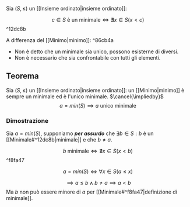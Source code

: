Sia $(S, \leq)$ un [[Insieme ordinato|insieme ordinato]]:

$$c \in S \text{ è un minimale} \iff \nexists x \in S (x <c)$$ ^12dc8b

A differenza del [[Minimo|minimo]]: ^86cb4a
- Non è detto che un minimale sia unico, possono esisterne di diversi.
- Non è necessario che sia confrontabile con tutti gli elementi. 
## Teorema
Sia $(S, \leq)$ un [[Insieme ordinato|insieme ordinato]]: un [[Minimo|minimo]] è sempre un minimale ed è l'unico minimale. $\cancel{\impliedby}$
$$a = min(S) \implies a \text{ unico minimale}$$
### Dimostrazione
Sia $a = min(S)$, supponiamo _**per assurdo**_ che $\exists b \in S: b$ è un [[Minimale#^12dc8b|minimale]] e che $b \neq a$.

$$b \; \text{minimale} \iff \nexists x \in S (x < b)$$ ^f8fa47

$$a = min(S) \iff \forall x \in S (a \leq x)$$

$$\implies a \leq b \land b \neq a \implies a < b$$
Ma $b$ non può essere minore di $a$ per [[Minimale#^f8fa47|definizione di minimale]].